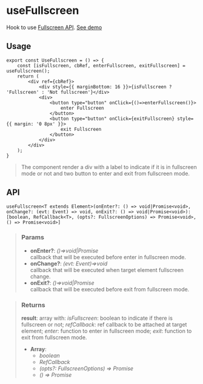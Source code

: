 # useFullscreen
Hook to use [Fullscreen API](https://developer.mozilla.org/en-US/docs/Web/API/Fullscreen_API). [See demo](https://nDriaDev.io/react-tools/#/hooks/api-dom/useFullscreen)

## Usage

```tsx
export const UseFullscreen = () => {
	const [isFullscreen, cbRef, enterFullscreen, exitFullscreen] = useFullscreen();
	return (
		<div ref={cbRef}>
			<div style={{ marginBottom: 16 }}>{isFullscreen ? 'Fullscreen' : 'Not fullscreen'}</div>
			<div>
				<button type="button" onClick={()=>enterFullscreen()}>
					enter Fullscreen
				</button>
				<button type="button" onClick={exitFullscreen} style={{ margin: '0 8px' }}>
					exit Fullscreen
				</button>
			</div>
		</div>
	);
}
```

> The component render a div with a label to indicate if it is in fullscreen mode or not and two button to enter and exit from fullscreen mode.


## API

```tsx
useFullscreen<T extends Element>(onEnter?: () => void|Promise<void>, onChange?: (evt: Event) => void, onExit?: () => void|Promise<void>): [boolean, RefCallback<T>, (opts?: FullscreenOptions) => Promise<void>, () => Promise<void>]
```

> ### Params
>
> - __onEnter?__: _()=>void|Promise<void>_  
callback that will be executed before enter in fullscreen mode.
> - __onChange?__: _(evt: Event)=>void_  
callback that will be executed when target element fullscreen change.
> - __onExit?__: _()=>void|Promise<void>_  
callback that will be executed before exit from fullscreen mode.
>

> ### Returns
>
> __result__: array with: _isFullscreen_: boolean to indicate if there is fullscreen or not; _refCallback_: ref callback to be attached at target element; _enter_: function to enter in fullscreen mode; _exit_: function to exit from fullscreen mode.
> - __Array__:  
>     - _boolean_  
>     - _RefCallback<T>_  
>     - _(opts?: FullscreenOptions) => Promise<void>_  
>     - _() => Promise<void>_  
>